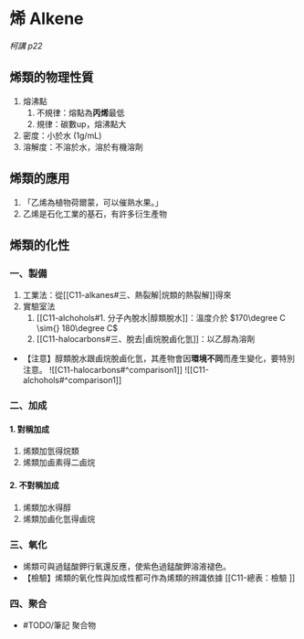 # 烯 Alkene
*柯講 p22*
## 烯類的物理性質
1. 熔沸點
	1. 不規律：熔點為**丙烯**最低
	2. 規律：碳數up，熔沸點大
2. 密度：小於水 (1g/mL)
3. 溶解度：不溶於水，溶於有機溶劑
## 烯類的應用
1. 「乙烯為植物荷爾蒙，可以催熟水果。」
2. 乙烯是石化工業的基石，有許多衍生產物
## 烯類的化性
### 一、製備
1. 工業法：從[[C11-alkanes#三、熱裂解|烷類的熱裂解]]得來
2. 實驗室法
	1. [[C11-alchohols#1. 分子內脫水|醇類脫水]]：溫度介於 $170\degree C \sim{} 180\degree C$
	2. [[C11-halocarbons#三、脫去|鹵烷脫鹵化氫]]：以乙醇為溶劑
- 【注意】醇類脫水跟鹵烷脫鹵化氫，其產物會因**環境不同**而產生變化，要特別注意。
![[C11-halocarbons#^comparison1]]
![[C11-alchohols#^comparison1]]
### 二、加成
#### 1. 對稱加成
1. 烯類加氫得烷類
2. 烯類加鹵素得二鹵烷
#### 2. 不對稱加成
1. 烯類加水得醇
2. 烯類加鹵化氫得鹵烷
### 三、氧化
- 烯類可與過錳酸鉀行氧還反應，使紫色過錳酸鉀溶液褪色。
- 【檢驗】烯類的氧化性與加成性都可作為烯類的辨識依據 [[C11-總表：檢驗 ]]
### 四、聚合
- #TODO/筆記 聚合物